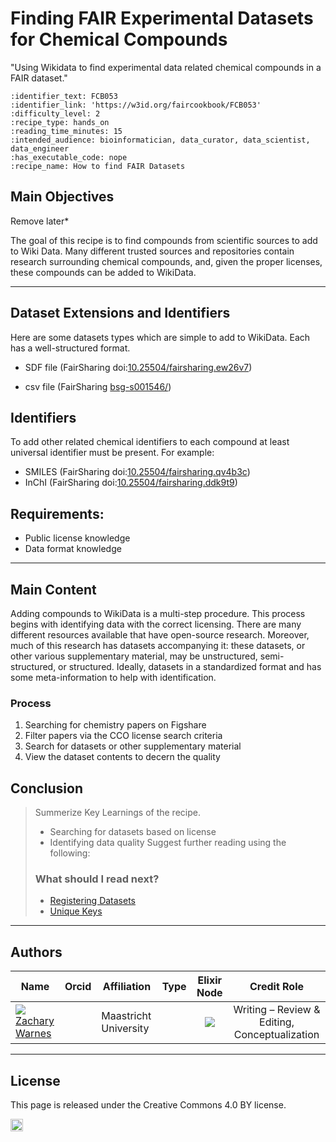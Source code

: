 # Finding FAIR Experimental Datasets for Chemical Compounds
 "Using Wikidata to find experimental data related chemical compounds in a FAIR dataset."


 ````{panels_fairplus}
:identifier_text: FCB053 
:identifier_link: 'https://w3id.org/faircookbook/FCB053'
:difficulty_level: 2
:recipe_type: hands_on
:reading_time_minutes: 15
:intended_audience: bioinformatician, data_curator, data_scientist, data_engineer
:has_executable_code: nope
:recipe_name: How to find FAIR Datasets
```` 

## Main Objectives

Remove later*

The goal of this recipe is to find compounds from scientific sources to add to Wiki Data. Many different trusted sources and repositories contain research surrounding chemical compounds, and, given the proper licenses, these compounds can be added to WikiData.
___

## Dataset Extensions and Identifiers

Here are some datasets types which are simple to add to WikiData. Each has a well-structured format. 

* SDF file (FairSharing doi:[10.25504/fairsharing.ew26v7](https://doi.org/10.25504/fairsharing.ew26v7))

* csv file (FairSharing [bsg-s001546/](https://fairsharing.org/bsg-s001546/))

## Identifiers
To add other related chemical identifiers to each compound at least universal identifier must be present. For example: 

* SMILES (FairSharing doi:[10.25504/fairsharing.qv4b3c](https://doi.org/10.25504/fairsharing.qv4b3c))
* InChI (FairSharing doi:[10.25504/fairsharing.ddk9t9](https://doi.org/10.25504/fairsharing.ddk9t9))




## Requirements:
* Public license knowledge
* Data format knowledge
---


## Main Content
Adding compounds to WikiData is a multi-step procedure. This process begins with identifying data with the correct licensing. There are many different resources available that have open-source research. Moreover, much of this research has datasets accompanying it: these datasets, or other various supplementary material, may be unstructured, semi-structured, or structured. Ideally, datasets in a standardized format and has some meta-information to help with identification. 

### Process
1) Searching for chemistry papers on Figshare
2) Filter papers via the CCO license search criteria
3) Search for datasets or other supplementary material
4) View the dataset contents to decern the quality


## Conclusion

> Summerize Key Learnings of the recipe.
> * Searching for datasets based on license
> * Identifying data quality
> Suggest further reading using the following:
> ### What should I read next?
> * [Registering Datasets](./.md)
> * [Unique Keys](./.md)

---


## Authors


| Name                                                                                                                                                                                                                                       | Orcid                                                                                                                        | Affiliation                           | Type                                                                              |                                                              Elixir Node                                                              | Credit Role
|--------------------------------------------------------------------------------------------------------------------------------------------------------------------------------------------------------------------------------------------|------------------------------------------------------------------------------------------------------------------------------|---------------------------------------|-----------------------------------------------------------------------------------|:-------------------------------------------------------------------------------------------------------------------------------------:|:----------------:|
| <div class="firstCol"><a target="_blank" href='https://github.com/'><img class='avatar-style' src='https://avatars.githubusercontent.com/no_github'></img><div class="d-block">Zachary Warnes</div></a>  </div>         | <a target="_blank" href='https://orcid.org/0000-0000-0000-0000'><i class='fab fa-orcid fa-2x text--orange'></i></a> | Maastricht University     | <i class="fas fa-graduation-cap fa-1x text--orange" alt="Academic"></i> | <img class='elixir-style' src='/the-fair-cookbook/_static/images/logo/Elixir/ELIXIR-UK.svg' ></img> | Writing – Review & Editing, Conceptualization

---

## License

This page is released under the Creative Commons 4.0 BY license.

<a href="https://creativecommons.org/licenses/by/4.0/"><img src="https://mirrors.creativecommons.org/presskit/buttons/80x15/png/by.png" height="20"/></a>